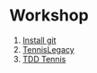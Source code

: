 # Workshop

1. [Install git](./git.md)
2. [TennisLegacy](./TennisLegacy.md)
3. [TDD Tennis](./Tennis.md)
